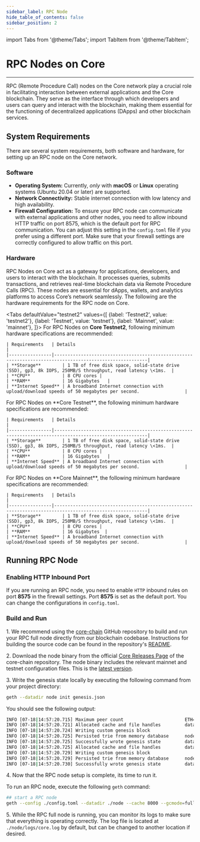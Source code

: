 ```yaml
---
sidebar_label: RPC Node
hide_table_of_contents: false
sidebar_position: 2
---
```



import Tabs from '@theme/Tabs';
import TabItem from '@theme/TabItem';

# RPC Nodes on Core
---

RPC (Remote Procedure Call) nodes on the Core network play a crucial role in facilitating interaction between external applications and the Core blockchain. They serve as the interface through which developers and users can query and interact with the blockchain, making them essential for the functioning of decentralized applications (DApps) and other blockchain services.


## System Requirements


There are several system requirements, both software and hardware, for setting up an RPC node on the Core network.


### Software


* **Operating System:** Currently, _only_ with **macOS** or **Linux** operating systems (Ubuntu 20.04 or later) are supported.
* **Network Connectivity:** Stable internet connection with low latency and high availability.
* **Firewall Configuration:** To ensure your RPC node can communicate with external applications and other nodes, you need to allow inbound HTTP traffic on port 8575, which is the default port for RPC communication. You can adjust this setting in the `config.toml` file if you prefer using a different port. Make sure that your firewall settings are correctly configured to allow traffic on this port.


### Hardware


RPC Nodes on Core act as a gateway for applications, developers, and users to interact with the blockchain. It processes queries, submits transactions, and retrieves real-time blockchain data via Remote Procedure Calls (RPC). These nodes are essential for dApps, wallets, and analytics platforms to access Core’s network seamlessly. The following are the hardware requirements for the RPC node on Core.


<Tabs
  defaultValue="testnet2"
  values={[
    {label: 'Testnet2', value: 'testnet2'},
    {label: 'Testnet', value: 'testnet'},
    {label: 'Mainnet', value: 'mainnet'},
  ]}>
  <TabItem value="testnet2">
    For RPC Nodes on **Core Testnet2**, following minimum hardware specifications are recommended:


    | Requirements   | Details                                                                                                 |  
    |----------------|---------------------------------------------------------------------------------------------------------|
    | **Storage**        | 1 TB of free disk space, solid-state drive (SSD), gp3, 8k IOPS, 250MB/S throughput, read latency \<1ms.  |
    | **CPU**            | 8 CPU cores |
    | **RAM**            | 16 Gigabytes   |
    | **Internet Speed** | A broadband Internet connection with upload/download speeds of 50 megabytes per second.                 |
  </TabItem>
  <TabItem value="testnet">
    For RPC Nodes on **Core Testnet**, the following minimum hardware specifications are recommended:


    | Requirements   | Details                                                                                                 |  
    |----------------|---------------------------------------------------------------------------------------------------------|
    | **Storage**        | 1 TB of free disk space, solid-state drive (SSD), gp3, 8k IOPS, 250MB/S throughput, read latency \<1ms.  |
    | **CPU**            | 8 CPU cores |
    | **RAM**            | 16 Gigabytes   |
    | **Internet Speed** | A broadband Internet connection with upload/download speeds of 50 megabytes per second.                 |
  </TabItem>
  <TabItem value="mainnet">
    For RPC Nodes on **Core Mainnet**, the following minimum hardware specifications are recommended:


    | Requirements   | Details                                                                                                 |  
    |----------------|---------------------------------------------------------------------------------------------------------|
    | **Storage**        | 1 TB of free disk space, solid-state drive (SSD), gp3, 8k IOPS, 250MB/S throughput, read latency \<1ms.  |
    | **CPU**            | 8 CPU cores |
    | **RAM**            | 16 Gigabytes  |
    | **Internet Speed** | A broadband Internet connection with upload/download speeds of 50 megabytes per second.                 |
  </TabItem>
</Tabs>


## Running RPC Node


### Enabling HTTP Inbound Port


If you are running an RPC node, you need to enable `HTTP` inbound rules on port **8575** in the firewall settings. Port **8575** is set as the default port. You can change the configurations in `config.toml`.


### Build and Run


1\. We recommend using the [core-chain](https://github.com/coredao-org/core-chain) GitHub repository to build and run your RPC full node directly from our blockchain codebase. Instructions for building the source code can be found in the repository's [README](https://github.com/coredao-org/core-chain#building-the-source).


2\. Download the node binary from the official [Core Releases Page](https://github.com/coredao-org/core-chain/releases) of the core-chain repository. The node binary includes the relevant mainnet and testnet configuration files. This is the [latest version](https://github.com/coredao-org/core-chain/releases/latest).


3\. Write the genesis state locally by executing the following command from your project directory:


```bash
geth --datadir node init genesis.json
```


You should see the following output:


```bash
INFO [07-18|14:57:20.715] Maximum peer count                       ETH=25 LES=0 total=25
INFO [07-18|14:57:20.721] Allocated cache and file handles         database=/Users/jackcrypto/go/core-chain/node/geth/chaindata cache=16 handles=16
INFO [07-18|14:57:20.724] Writing custom genesis block
INFO [07-18|14:57:20.725] Persisted trie from memory database      nodes=25 size=87.18kB time=226.129µs gcnodes=0 gcsize=0.00B gctime=0s livenodes=1 livesize=0.00B
INFO [07-18|14:57:20.725] Successfully wrote genesis state         database=chaindata                             hash=d90508…5c034a
INFO [07-18|14:57:20.725] Allocated cache and file handles         database=/Users/jackcrypto/go/core-chain/node/geth/lightchaindata cache=16 handles=16
INFO [07-18|14:57:20.729] Writing custom genesis block
INFO [07-18|14:57:20.729] Persisted trie from memory database      nodes=25 size=87.18kB time=178.332µs gcnodes=0 gcsize=0.00B gctime=0s livenodes=1 livesize=0.00B
INFO [07-18|14:57:20.730] Successfully wrote genesis state         database=lightchaindata                             hash=d90508…5c034a
```


4\. Now that the RPC node setup is complete, its time to run it. 


To run an RPC node, execute the following `geth` command:


```bash
## start a RPC node
geth --config ./config.toml --datadir ./node --cache 8000 --gcmode=full --rpc.allow-unprotected-txs
```

5\. While the RPC full node is running, you can monitor its logs to make sure that everything is operating correctly. The log file is located at `./node/logs/core.log` by default, but can be changed to another location if desired.
